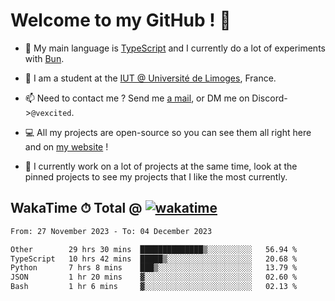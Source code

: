 # Welcome to my GitHub ! 🌃

- 🔭 My main language is [TypeScript](https://www.typescriptlang.org/) and I currently do a lot of experiments with [Bun](https://bun.sh).

- 🌱 I am a student at the [IUT @ Université de Limoges](https://iut.unilim.fr), France.

- 📫 Need to contact me ? Send me <a href="mailto:mikkel@milescode.dev">a mail</a>, or DM me on Discord->`@vexcited`.

- 💻 All my projects are open-source so you can see them all right here and on <a href="https://vexcited.vercel.app">my website</a> !

- 👀 I currently work on a lot of projects at the same time, look at the pinned projects to see my projects that I like the most currently.

## WakaTime ⏱ Total @ [![wakatime](https://wakatime.com/badge/user/0839e595-e07a-435c-8d59-ed95f2a3d6dd.svg)](https://wakatime.com/@0839e595-e07a-435c-8d59-ed95f2a3d6dd)

<!--START_SECTION:waka-->

```txt
From: 27 November 2023 - To: 04 December 2023

Other        29 hrs 30 mins  ██████████████▒░░░░░░░░░░   56.94 %
TypeScript   10 hrs 42 mins  █████▒░░░░░░░░░░░░░░░░░░░   20.68 %
Python       7 hrs 8 mins    ███▒░░░░░░░░░░░░░░░░░░░░░   13.79 %
JSON         1 hr 20 mins    ▓░░░░░░░░░░░░░░░░░░░░░░░░   02.60 %
Bash         1 hr 6 mins     ▓░░░░░░░░░░░░░░░░░░░░░░░░   02.13 %
```

<!--END_SECTION:waka-->
